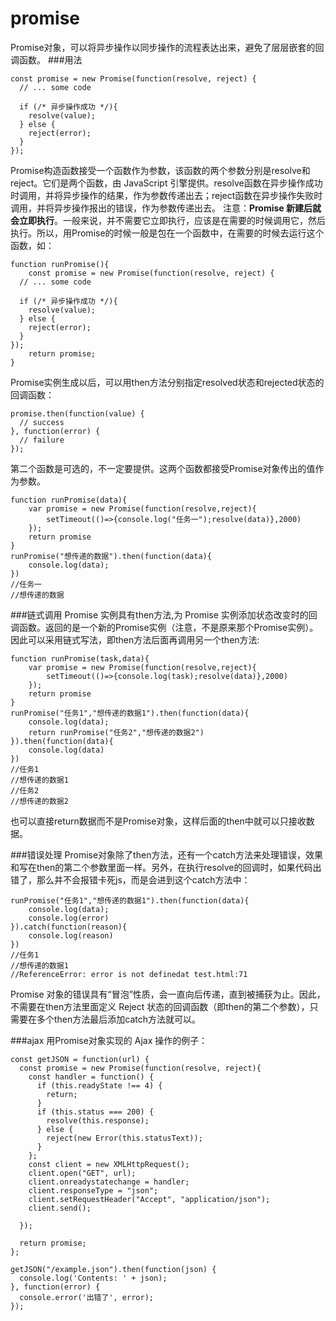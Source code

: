 promise
===================
Promise对象，可以将异步操作以同步操作的流程表达出来，避免了层层嵌套的回调函数。
###用法
```
const promise = new Promise(function(resolve, reject) {
  // ... some code

  if (/* 异步操作成功 */){
    resolve(value);
  } else {
    reject(error);
  }
});
```
Promise构造函数接受一个函数作为参数，该函数的两个参数分别是resolve和reject。它们是两个函数，由 JavaScript 引擎提供。resolve函数在异步操作成功时调用，并将异步操作的结果，作为参数传递出去；reject函数在异步操作失败时调用，并将异步操作报出的错误，作为参数传递出去。
注意：**Promise 新建后就会立即执行**。一般来说，并不需要它立即执行，应该是在需要的时候调用它，然后执行。所以，用Promise的时候一般是包在一个函数中，在需要的时候去运行这个函数，如：
```
function runPromise(){
    const promise = new Promise(function(resolve, reject) {
  // ... some code

  if (/* 异步操作成功 */){
    resolve(value);
  } else {
    reject(error);
  }
});
    return promise;            
}
```
Promise实例生成以后，可以用then方法分别指定resolved状态和rejected状态的回调函数：
```
promise.then(function(value) {
  // success
}, function(error) {
  // failure
});
```
第二个函数是可选的，不一定要提供。这两个函数都接受Promise对象传出的值作为参数。

	function runPromise(data){
		var promise = new Promise(function(resolve,reject){
			setTimeout(()=>{console.log("任务一");resolve(data)},2000)	
		});
		return promise
	}
	runPromise("想传递的数据").then(function(data){
		console.log(data);
	})
    //任务一
    //想传递的数据
    
###链式调用
Promise 实例具有then方法,为 Promise 实例添加状态改变时的回调函数。返回的是一个新的Promise实例（注意，不是原来那个Promise实例）。因此可以采用链式写法，即then方法后面再调用另一个then方法:

	function runPromise(task,data){
		var promise = new Promise(function(resolve,reject){
			setTimeout(()=>{console.log(task);resolve(data)},2000)	
		});
		return promise
	}
	runPromise("任务1","想传递的数据1").then(function(data){
		console.log(data);
		return runPromise("任务2","想传递的数据2")
	}).then(function(data){
		console.log(data)
	})
    //任务1
    //想传递的数据1
    //任务2
    //想传递的数据2
也可以直接return数据而不是Promise对象，这样后面的then中就可以只接收数据。

###错误处理
Promise对象除了then方法，还有一个catch方法来处理错误，效果和写在then的第二个参数里面一样。另外，在执行resolve的回调时，如果代码出错了，那么并不会报错卡死js，而是会进到这个catch方法中：

	runPromise("任务1","想传递的数据1").then(function(data){
		console.log(data);
		console.log(error)
	}).catch(function(reason){
		console.log(reason)
	})
    //任务1
    //想传递的数据1
    //ReferenceError: error is not definedat test.html:71
Promise 对象的错误具有“冒泡”性质，会一直向后传递，直到被捕获为止。因此，不需要在then方法里面定义 Reject 状态的回调函数（即then的第二个参数），只需要在多个then方法最后添加catch方法就可以。

###ajax
用Promise对象实现的 Ajax 操作的例子：

```
const getJSON = function(url) {
  const promise = new Promise(function(resolve, reject){
    const handler = function() {
      if (this.readyState !== 4) {
        return;
      }
      if (this.status === 200) {
        resolve(this.response);
      } else {
        reject(new Error(this.statusText));
      }
    };
    const client = new XMLHttpRequest();
    client.open("GET", url);
    client.onreadystatechange = handler;
    client.responseType = "json";
    client.setRequestHeader("Accept", "application/json");
    client.send();

  });

  return promise;
};

getJSON("/example.json").then(function(json) {
  console.log('Contents: ' + json);
}, function(error) {
  console.error('出错了', error);
});
```